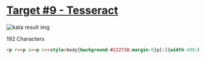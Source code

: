 # [Target #9 - Tesseract](https://cssbattle.dev/play/9)

![kata result img](https://cssbattle.dev/targets/9.png)

192 Characters

```HTML
<p r><p s><p c><style>body{background:#222730;margin:0}p[r]{width:400;height:150;background:#4CAAB3;margin:75 0}p[s]{width:150;height:150;background:#4CAAB3;transform:rotate(45deg);margin:-225 125;box-shadow:0 0 0 50px#222730}p[c]{position:absolute;width:50;height:50;background:#393E46;border-radius:50%;margin:125 175
```
